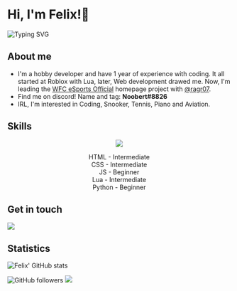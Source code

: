 # Hi, I'm Felix!👋

<img src="https://readme-typing-svg.demolab.com?font=Fira+Code&pause=1000&color=00F7DC&background=FFFFFF00&width=435&lines=Hey+there%2C+it%E2%80%99s+Felix!;Head+developer+%40WFC+eSports+Official;Game+developer+at+Roblox;Skills%3A+HTML%2C+CSS%2C+JavaScript%2C+Lua" alt="Typing SVG">

## About me 

<ul>
  <li>I'm a hobby developer and have 1 year of experience with coding. It all started at Roblox with Lua, later, Web    development drawed me. Now, I'm leading the <a href="https://github.com/WFC-eSports-Official">WFC eSports Official<a> homepage project with <a href="https://github.com/ragr07">@ragr07</a>.</li>
  <li>Find me on discord! Name and tag: <b>Noobert#8826</b></li>
  <li>IRL, I'm interested in Coding, Snooker, Tennis, Piano and Aviation.</li>
</ul>

## Skills

<p align="center">
  <a href="https://skillicons.dev">
    <img src="https://skillicons.dev/icons?i=html,css,js,lua,py,github,discord,instagram" />
  </a>
  <p align ="center">
  HTML - Intermediate<br>
  CSS - Intermediate<br>
  JS - Beginner<br>
  Lua - Intermediate<br>
  Python - Beginner<br>
  </p>
</p>

## Get in touch

<div style="display:inline;">
<img src="https://img.shields.io/static/v1?iscord&label=DISCORD&message=Noobert%238826&color=blue&style=for-the-badge&logo=discord">
</div>

## Statistics

![Felix' GitHub stats](https://github-readme-stats.vercel.app/api?username=flxp229&show_icons=true&theme=dark&count_private=true)

<div style="display: inline;">

<img alt="GitHub followers" src="https://img.shields.io/github/followers/flxp229?color=red&label=Followers&style=for-the-badge">
<img src="https://komarev.com/ghpvc/?username=flxp229&style=for-the-badge&color=brightgreen">
</div>
